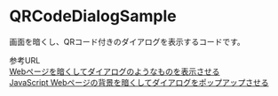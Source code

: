 # QRCodeDialogSample
画面を暗くし、QRコード付きのダイアログを表示するコードです。

参考URL  
[Webページを暗くしてダイアログのようなものを表示させる](http://www.takaiwa.net/2013/06/web.html)  
[JavaScript Webページの背景を暗くしてダイアログをポップアップさせる](https://qiita.com/standard-software/items/1b2bf6e06a68dc09d41f)  
